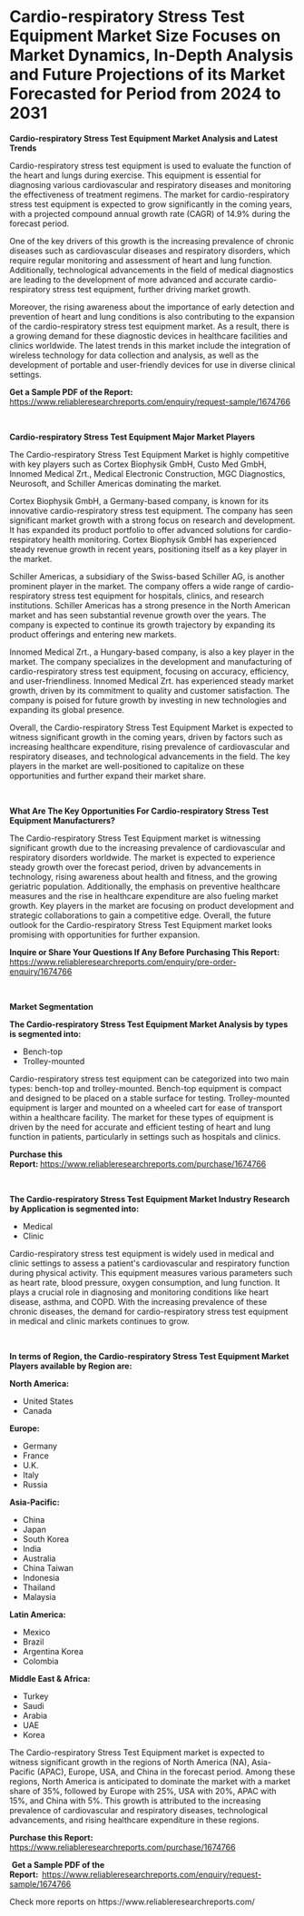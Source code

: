 <p><h1>Cardio-respiratory Stress Test Equipment Market Size Focuses on Market Dynamics, In-Depth Analysis and Future Projections of its Market Forecasted for Period from 2024 to 2031</h1></p><p><strong>Cardio-respiratory Stress Test Equipment Market Analysis and Latest Trends</strong></p>
<p><p>Cardio-respiratory stress test equipment is used to evaluate the function of the heart and lungs during exercise. This equipment is essential for diagnosing various cardiovascular and respiratory diseases and monitoring the effectiveness of treatment regimens. The market for cardio-respiratory stress test equipment is expected to grow significantly in the coming years, with a projected compound annual growth rate (CAGR) of 14.9% during the forecast period.</p><p>One of the key drivers of this growth is the increasing prevalence of chronic diseases such as cardiovascular diseases and respiratory disorders, which require regular monitoring and assessment of heart and lung function. Additionally, technological advancements in the field of medical diagnostics are leading to the development of more advanced and accurate cardio-respiratory stress test equipment, further driving market growth.</p><p>Moreover, the rising awareness about the importance of early detection and prevention of heart and lung conditions is also contributing to the expansion of the cardio-respiratory stress test equipment market. As a result, there is a growing demand for these diagnostic devices in healthcare facilities and clinics worldwide. The latest trends in this market include the integration of wireless technology for data collection and analysis, as well as the development of portable and user-friendly devices for use in diverse clinical settings.</p></p>
<p><strong>Get a Sample PDF of the Report:&nbsp;</strong> <a href="https://www.reliableresearchreports.com/enquiry/request-sample/1674766">https://www.reliableresearchreports.com/enquiry/request-sample/1674766</a></p>
<p>&nbsp;</p>
<p><strong>Cardio-respiratory Stress Test Equipment Major Market Players</strong></p>
<p><p>The Cardio-respiratory Stress Test Equipment Market is highly competitive with key players such as Cortex Biophysik GmbH, Custo Med GmbH, Innomed Medical Zrt., Medical Electronic Construction, MGC Diagnostics, Neurosoft, and Schiller Americas dominating the market. </p><p>Cortex Biophysik GmbH, a Germany-based company, is known for its innovative cardio-respiratory stress test equipment. The company has seen significant market growth with a strong focus on research and development. It has expanded its product portfolio to offer advanced solutions for cardio-respiratory health monitoring. Cortex Biophysik GmbH has experienced steady revenue growth in recent years, positioning itself as a key player in the market.</p><p>Schiller Americas, a subsidiary of the Swiss-based Schiller AG, is another prominent player in the market. The company offers a wide range of cardio-respiratory stress test equipment for hospitals, clinics, and research institutions. Schiller Americas has a strong presence in the North American market and has seen substantial revenue growth over the years. The company is expected to continue its growth trajectory by expanding its product offerings and entering new markets.</p><p>Innomed Medical Zrt., a Hungary-based company, is also a key player in the market. The company specializes in the development and manufacturing of cardio-respiratory stress test equipment, focusing on accuracy, efficiency, and user-friendliness. Innomed Medical Zrt. has experienced steady market growth, driven by its commitment to quality and customer satisfaction. The company is poised for future growth by investing in new technologies and expanding its global presence.</p><p>Overall, the Cardio-respiratory Stress Test Equipment Market is expected to witness significant growth in the coming years, driven by factors such as increasing healthcare expenditure, rising prevalence of cardiovascular and respiratory diseases, and technological advancements in the field. The key players in the market are well-positioned to capitalize on these opportunities and further expand their market share.</p></p>
<p>&nbsp;</p>
<p><strong>What Are The Key Opportunities For Cardio-respiratory Stress Test Equipment Manufacturers?</strong></p>
<p><p>The Cardio-respiratory Stress Test Equipment market is witnessing significant growth due to the increasing prevalence of cardiovascular and respiratory disorders worldwide. The market is expected to experience steady growth over the forecast period, driven by advancements in technology, rising awareness about health and fitness, and the growing geriatric population. Additionally, the emphasis on preventive healthcare measures and the rise in healthcare expenditure are also fueling market growth. Key players in the market are focusing on product development and strategic collaborations to gain a competitive edge. Overall, the future outlook for the Cardio-respiratory Stress Test Equipment market looks promising with opportunities for further expansion.</p></p>
<p><strong>Inquire or Share Your Questions If Any Before Purchasing This Report:</strong> <a href="https://www.reliableresearchreports.com/enquiry/pre-order-enquiry/1674766">https://www.reliableresearchreports.com/enquiry/pre-order-enquiry/1674766</a></p>
<p>&nbsp;</p>
<p><strong>Market Segmentation</strong></p>
<p><strong>The Cardio-respiratory Stress Test Equipment Market Analysis by types is segmented into:</strong></p>
<p><ul><li>Bench-top</li><li>Trolley-mounted</li></ul></p>
<p><p>Cardio-respiratory stress test equipment can be categorized into two main types: bench-top and trolley-mounted. Bench-top equipment is compact and designed to be placed on a stable surface for testing. Trolley-mounted equipment is larger and mounted on a wheeled cart for ease of transport within a healthcare facility. The market for these types of equipment is driven by the need for accurate and efficient testing of heart and lung function in patients, particularly in settings such as hospitals and clinics.</p></p>
<p><strong>Purchase this Report:&nbsp;</strong><a href="https://www.reliableresearchreports.com/purchase/1674766">https://www.reliableresearchreports.com/purchase/1674766</a></p>
<p>&nbsp;</p>
<p><strong>The Cardio-respiratory Stress Test Equipment Market Industry Research by Application is segmented into:</strong></p>
<p><ul><li>Medical</li><li>Clinic</li></ul></p>
<p><p>Cardio-respiratory stress test equipment is widely used in medical and clinic settings to assess a patient's cardiovascular and respiratory function during physical activity. This equipment measures various parameters such as heart rate, blood pressure, oxygen consumption, and lung function. It plays a crucial role in diagnosing and monitoring conditions like heart disease, asthma, and COPD. With the increasing prevalence of these chronic diseases, the demand for cardio-respiratory stress test equipment in medical and clinic markets continues to grow.</p></p>
<p>&nbsp;</p>
<p><strong>In terms of Region, the Cardio-respiratory Stress Test Equipment Market Players available by Region are:</strong></p>
<p>
    <p> <strong> North America: </strong>
        <ul>
            <li>United States</li>
            <li>Canada</li>
        </ul>
        </p> 
    <p> <strong> Europe: </strong>
        <ul>
            <li>Germany</li>
            <li>France</li>
            <li>U.K.</li>
            <li>Italy</li>
            <li>Russia</li>
        </ul>
        </p> 
    <p> <strong> Asia-Pacific: </strong>
        <ul>
            <li>China</li>
            <li>Japan</li>
            <li>South Korea</li>
            <li>India</li>
            <li>Australia</li>
            <li>China Taiwan</li>
            <li>Indonesia</li>
            <li>Thailand</li>
            <li>Malaysia</li>
        </ul>
        </p> 
    <p> <strong> Latin America: </strong>
        <ul>
            <li>Mexico</li>
            <li>Brazil</li>
            <li>Argentina Korea</li>
            <li>Colombia</li>
        </ul>
        </p> 
    <p> <strong> Middle East & Africa: </strong>
        <ul>
            <li>Turkey</li>
            <li>Saudi</li>
            <li>Arabia</li>
            <li>UAE</li>
            <li>Korea</li>
        </ul>
    </p>
    </p>
<p><p>The Cardio-respiratory Stress Test Equipment market is expected to witness significant growth in the regions of North America (NA), Asia-Pacific (APAC), Europe, USA, and China in the forecast period. Among these regions, North America is anticipated to dominate the market with a market share of 35%, followed by Europe with 25%, USA with 20%, APAC with 15%, and China with 5%. This growth is attributed to the increasing prevalence of cardiovascular and respiratory diseases, technological advancements, and rising healthcare expenditure in these regions.</p></p>
<p><strong>Purchase this Report: </strong><a href="https://www.reliableresearchreports.com/purchase/1674766">https://www.reliableresearchreports.com/purchase/1674766</a></p>
<p>&nbsp;<strong>Get a Sample PDF of the Report:&nbsp;&nbsp;</strong><a href="https://www.reliableresearchreports.com/enquiry/request-sample/1674766">https://www.reliableresearchreports.com/enquiry/request-sample/1674766</a></p>
<p><strong></strong></p>
<p>Check more reports on https://www.reliableresearchreports.com/</p>